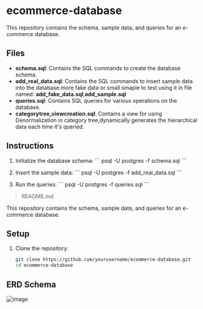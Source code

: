 # ecommerce-database

This repository contains the schema, sample data, and queries for an e-commerce database.

## Files

- **schema.sql**: Contains the SQL commands to create the database schema.
- **add_real_data.sql**: Contains the SQL commands to insert sample data into the database.more fake data or small smaple to test using it in file named: **add_fake_data.sql**,**add_sample.sql**
- **queries.sql**: Contains SQL queries for various operations on the database.
- **categorytree_viewcreation.sql**: Contains a view for using Denormalization in category tree,dynamically generates the hierarchical data each time it's queried.
  
## Instructions

1. Initialize the database schema:
   \`\`\`
   psql -U postgres -f schema.sql
   \`\`\`

2. Insert the sample data:
   \`\`\`
   psql -U postgres -f add_real_data.sql
   \`\`\`

3. Run the queries:
   \`\`\`
   psql -U postgres -f queries.sql
   \`\`\`

> README.md

This repository contains the schema, sample data, and queries for an e-commerce database.

## Setup

1. Clone the repository:
   ```sh
   git clone https://github.com/yourusername/ecommerce-database.git
   cd ecommerce-database
## ERD Schema
![image](https://github.com/AhmedAzzu25/ecommerce-database/assets/58734270/66a5f0d7-5c79-4cf3-9929-e0f33c7bcfcf)

